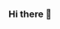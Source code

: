 ### Hi there 👋

<!--
**gsimei/gsimei** is a ✨ _special_ ✨ repository because its `README.md` (this file) appears on your GitHub profile.

Here are some ideas to get you started:
<h1> George </h1>
- 🔭 I’m currently working on ...
- 🌱 I’m currently learning ...
- 👯 I’m looking to collaborate on ...
- 🤔 I’m looking for help with ...
- 💬 Ask me about ...
- 📫 How to reach me: ...
- 😄 Pronouns: ...
- ⚡ Fun fact: ...
-->
